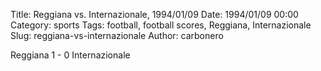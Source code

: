 Title: Reggiana vs. Internazionale, 1994/01/09
Date: 1994/01/09 00:00
Category: sports
Tags: football, football scores, Reggiana, Internazionale
Slug: reggiana-vs-internazionale
Author: carbonero


Reggiana 1 - 0 Internazionale
